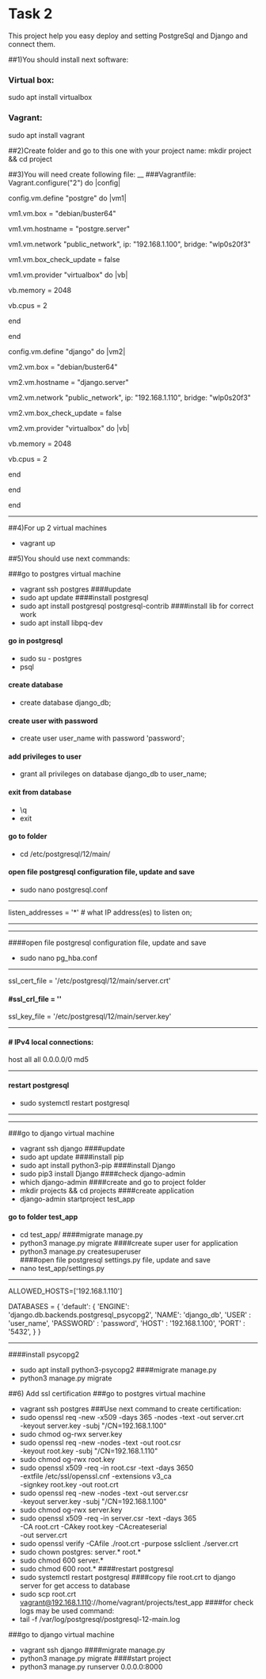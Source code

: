 # Task 2

This project help you easy deploy and setting PostgreSql and Django and connect them.


##1)You should install next software:
### Virtual box:
  sudo apt install virtualbox

### Vagrant:
  sudo apt install vagrant

##2)Create folder and go to this one with your project name: 
   mkdir project && cd project

 
##3)You will need create following file:
__
###Vagrantfile:
Vagrant.configure("2") do |config|

config.vm.define "postgre" do |vm1|

vm1.vm.box = "debian/buster64"

vm1.vm.hostname = "postgre.server"

vm1.vm.network "public_network", ip: "192.168.1.100", bridge: "wlp0s20f3"

vm1.vm.box_check_update = false

vm1.vm.provider "virtualbox" do |vb|

vb.memory = 2048

vb.cpus = 2

end

end

config.vm.define "django" do |vm2|

vm2.vm.box = "debian/buster64"

vm2.vm.hostname = "django.server"

vm2.vm.network "public_network", ip: "192.168.1.110", bridge: "wlp0s20f3"

vm2.vm.box_check_update = false

vm2.vm.provider "virtualbox" do |vb|

vb.memory = 2048

vb.cpus = 2

end

end

end
____

##4)For up 2 virtual machines
- vagrant up

##5)You should use next commands:

###go to postgres virtual machine
- vagrant ssh postgres
####update
- sudo apt update
####install postgresql
- sudo apt install postgresql postgresql-contrib
####install lib for correct work
- sudo apt install libpq-dev
#### go in postgresql
- sudo su - postgres
- psql
#### create database
- create database django_db;
#### create user with password
- create user user_name with password 'password';
#### add privileges to user
- grant all privileges on database django_db to user_name;
#### exit from database
- \q
- exit
#### go to folder
- cd /etc/postgresql/12/main/
#### open file postgresql configuration file, update and save
- sudo nano postgresql.conf
___
listen_addresses = '*'     # what IP address(es) to listen on;
___
___
####open file postgresql configuration file, update and save
-  sudo nano pg_hba.conf
___

ssl_cert_file = '/etc/postgresql/12/main/server.crt'
#### #ssl_crl_file = ''
ssl_key_file = '/etc/postgresql/12/main/server.key'
___
#### # IPv4 local connections:
host    all             all             0.0.0.0/0               md5
___
#### restart postgresql
- sudo systemctl restart postgresql
___
____

###go to django virtual machine
- vagrant ssh django
####update
- sudo apt update
####install pip
- sudo apt install python3-pip
####install Django
- sudo pip3 install Django
####check django-admin
- which django-admin
####create and go to project folder
- mkdir projects && cd projects
####create application
- django-admin startproject test_app
#### go to folder test_app
- cd test_app/
####migrate manage.py
- python3 manage.py migrate
####create super user for application
- python3 manage.py createsuperuser    
####open file postgresql settings.py file, update and save
- nano test_app/settings.py
___
ALLOWED_HOSTS=['192.168.1.110']

DATABASES = {
  'default': {
  'ENGINE': 'django.db.backends.postgresql_psycopg2',
  'NAME': 'django_db',
  'USER' : 'user_name',
  'PASSWORD' : 'password',
  'HOST' : '192.168.1.100',
  'PORT' : '5432',
  }
}
___
####install psycopg2
- sudo apt install python3-psycopg2
####migrate manage.py
- python3 manage.py migrate

##6) Add ssl certification
###go to postgres virtual machine
- vagrant ssh postgres
###Use next command to create certification:
- sudo openssl req -new -x509 -days 365 -nodes -text -out server.crt \
 -keyout server.key -subj "/CN=192.168.1.100"
- sudo chmod og-rwx server.key
- sudo openssl req -new -nodes -text -out root.csr \
  -keyout root.key -subj "/CN=192.168.1.110"
- sudo chmod og-rwx root.key
- sudo openssl x509 -req -in root.csr -text -days 3650 \
  -extfile /etc/ssl/openssl.cnf -extensions v3_ca \
  -signkey root.key -out root.crt
- sudo openssl req -new -nodes -text -out server.csr \
  -keyout server.key -subj "/CN=192.168.1.100"
- sudo chmod og-rwx server.key
- sudo openssl x509 -req -in server.csr -text -days 365 \
  -CA root.crt -CAkey root.key -CAcreateserial \
  -out server.crt
- sudo openssl verify -CAfile ./root.crt -purpose sslclient ./server.crt
- sudo chown postgres: server.* root.*
- sudo chmod 600 server.*
- sudo chmod 600 root.*
####restart postgresql
- sudo systemctl restart postgresql
####copy file root.crt to django server for get access to database
- sudo scp root.crt vagrant@192.168.1.110://home/vagrant/projects/test_app
####for check logs may be used command:
- tail -f /var/log/postgresql/postgresql-12-main.log

###go to django virtual machine
- vagrant ssh django
####migrate manage.py
- python3 manage.py migrate
####start project
- python3 manage.py runserver 0.0.0.0:8000














